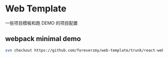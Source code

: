 # Web Template

一些项目模板和跑 DEMO 的项目配置

## webpack minimal demo

```bash
svn checkout https://github.com/foreverzmy/web-template/trunk/react-webpack filename
```
